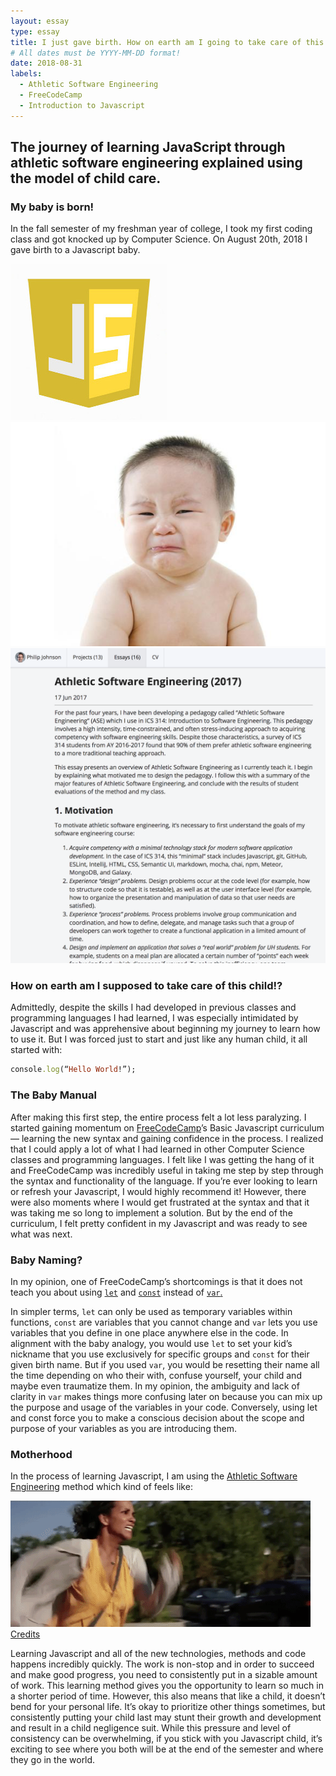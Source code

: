 ```yaml
---
layout: essay
type: essay
title: I just gave birth. How on earth am I going to take care of this child!?
# All dates must be YYYY-MM-DD format!
date: 2018-08-31
labels:
  - Athletic Software Engineering
  - FreeCodeCamp
  - Introduction to Javascript
---
```


## The journey of learning JavaScript through athletic software engineering explained using the model of child care.

### My baby is born!

In the fall semester of my freshman year of college, I took my first coding class and got knocked up by Computer Science. On August 20th, 2018 I gave birth to a Javascript baby. 

<div class="ui small floated images rounded">
  <img class="image" height=10% src="../images/javascript-baby-js.jpg">
  <img class="image" src="../images/javascript-baby-baby.jpg">
  <img class="image" src="../images/javascript-baby-athleticSE.png">
</div>

### How on earth am I supposed to take care of this child!?

Admittedly, despite the skills I had developed in previous classes and programming languages I had learned, I was especially intimidated by Javascript and was apprehensive about beginning my journey to learn how to use it. But I was forced just to start and just like any human child, it all started with: 

```ruby
console.log(“Hello World!”);
```

### The Baby Manual

After making this first step, the entire process felt a lot less paralyzing. I started gaining momentum on <a href="https://www.freecodecamp.org/">FreeCodeCamp</a>’s Basic Javascript curriculum— learning the new syntax and gaining confidence in the process. I realized that I could apply a lot of what I had learned in other Computer Science classes and programming languages. I felt like I was getting the hang of it and FreeCodeCamp was incredibly useful in taking me step by step through the syntax and functionality of the language. If you’re ever looking to learn or refresh your Javascript, I would highly recommend it! However, there were also moments where I would get frustrated at the syntax and that it was taking me so long to implement a solution. But by the end of the curriculum, I felt pretty confident in my Javascript and was ready to see what was next. 

### Baby Naming?

In my opinion, one of FreeCodeCamp’s shortcomings is that it does not teach you about using <a href="http://learnharmony.org/#/lessons/block-scope-let?_k=y6gnsa">```let```</a> and <a href="http://learnharmony.org/#/lessons/block-scope-const?_k=x6y8av">```const```</a> instead of <a href="http://learnharmony.org/#/lessons/block-scope-let?_k=y6gnsa">```var```.</a>


In simpler terms, ```let``` can only be used as temporary variables within functions, ```const``` are variables that you cannot change and ```var``` lets you use variables that you define in one place anywhere else in the code. In alignment with the baby analogy, you would use ```let``` to set your kid’s nickname that you use exclusively for specific groups and ```const``` for their given birth name. But if you used ```var```, you would be resetting their name all the time depending on who their with, confuse yourself, your child and maybe even traumatize them. In my opinion, the ambiguity and lack of clarity in ```var``` makes things more confusing later on because you can mix up the purpose and usage of the variables in your code. Conversely, using let and const force you to make a conscious decision about the scope and purpose of your variables as you are introducing them. 

### Motherhood

In the process of learning Javascript, I am using the <a href="http://philipmjohnson.org/essays/ase-2017.html">Athletic Software Engineering</a> method which kind of feels like:

<img class="ui image large" src="../images/run.gif">
<footer><a href="https://gifer.com/en/7Kdd">Credits</a></footer>

Learning Javascript and all of the new technologies, methods and code happens incredibly quickly. The work is non-stop and in order to succeed and make good progress, you need to consistently put in a sizable amount of work. This learning method gives you the opportunity to learn so much in a shorter period of time. However, this also means that like a child, it doesn’t bend for your personal life. It’s okay to prioritize other things sometimes, but consistently putting your child last may stunt their growth and development and result in a child negligence suit. While this pressure and level of consistency can be overwhelming, if you stick with you Javascript child, it’s exciting to see where you both will be at the end of the semester and where they go in the world. 


